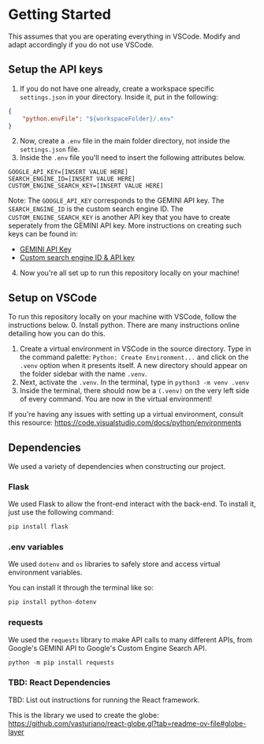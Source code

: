 # Getting Started

This assumes that you are operating everything in VSCode. Modify and adapt accordingly if you do not use VSCode. 

## Setup the API keys

1. If you do not have one already, create a workspace specific `settings.json` in your directory. Inside it, put in the following:
```json
{
    "python.envFile": "${workspaceFolder}/.env"
}
```
2. Now, create a `.env` file in the main folder directory, not inside the `settings.json` file. 
3. Inside the `.env` file you'll need to insert the following attributes below. 
```env
GOOGLE_API_KEY=[INSERT VALUE HERE]
SEARCH_ENGINE_ID=[INSERT VALUE HERE]
CUSTOM_ENGINE_SEARCH_KEY=[INSERT VALUE HERE]
```
Note: The `GOOGLE_API_KEY` corresponds to the GEMINI API key. The `SEARCH_ENGINE_ID` is the custom search engine ID. The `CUSTOM_ENGINE_SEARCH_KEY` is another API key that you have to create seperately from the GEMINI API key. More instructions on creating such keys can be found in:
- [GEMINI API Key](https://ai.google.dev/tutorials/setup)
- [Custom search engine ID & API key](https://developers.google.com/custom-search/v1/overview)
4. Now you're all set up to run this repository locally on your machine!

## Setup on VSCode
To run this repository locally on your machine with VSCode, follow the instructions below.
0. Install python. There are many instructions online detailing how you can do this. 
1. Create a virtual environment in VSCode in the source directory. Type in the command palette: `Python: Create Environment...` and click on the `.venv` option when it presents itself. A new directory should appear on the folder sidebar with the name `.venv`. 
2. Next, activate the `.venv`. In the terminal, type in `python3 -m venv .venv`
3. Inside the terminal, there should now be a `(.venv)` on the very left side of every command. You are now in the virtual environment!

If you're having any issues with setting up a virtual environment, consult this resource: https://code.visualstudio.com/docs/python/environments

## Dependencies

We used a variety of dependencies when constructing our project.

### Flask

We used Flask to allow the front-end interact with the back-end. To install it, just use the following command:
```python
pip install flask
```

### .env variables
We used `dotenv` and `os` libraries to safely store and access virtual environment variables. 

You can install it through the terminal like so:
```python
pip install python-dotenv
```

### requests

We used the `requests` library to make API calls to many different APIs, from Google's GEMINI API to Google's Custom Engine Search API. 

```python
python -m pip install requests
```

### TBD: React Dependencies

TBD: List out instructions for running the React framework. 

This is the library we used to create the globe: https://github.com/vasturiano/react-globe.gl?tab=readme-ov-file#globe-layer
